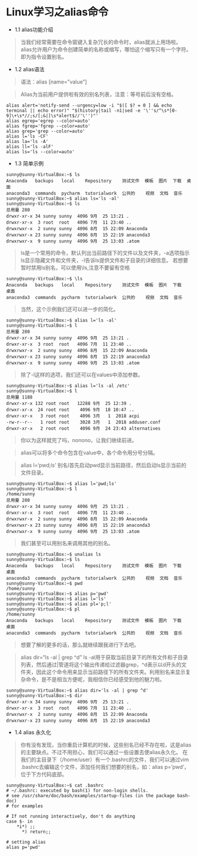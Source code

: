 # Linux学习之alias命令
* 1.1 alias功能介绍
>当我们经常需要在命令窗键入复杂冗长的命令时，alias就派上用场啦。alias允许用户为命令创建简单的名称或缩写，哪怕这个缩写只有一个字符。即为指令设置别名。
* 1.2 alias语法
>语法：alias [name=”value”]

>Alias为当前用户提供啦有效的别名列表，注意：等号前后没有空格。
```sunny@sunny-VirtualBox:~$ alias
alias alert='notify-send --urgency=low -i "$([ $? = 0 ] && echo terminal || echo error)" "$(history|tail -n1|sed -e '\''s/^\s*[0-9]\+\s*//;s/[;&|]\s*alert$//'\'')"'
alias egrep='egrep --color=auto'
alias fgrep='fgrep --color=auto'
alias grep='grep --color=auto'
alias l='ls -CF'
alias la='ls -A'
alias ll='ls -alF'
alias ls='ls --color=auto'
```

* 1.3 简单示例
```
sunny@sunny-VirtualBox:~$ ls
Anaconda   backups   local    Repository    测试文件  模板  图片  下载  桌面
anaconda3  commands  pycharm  tutorialwork  公共的    视频  文档  音乐
sunny@sunny-VirtualBox:~$ alias ls='ls -al'
sunny@sunny-VirtualBox:~$ ls
总用量 280
drwxr-xr-x 34 sunny sunny  4096 9月  25 13:21 .
drwxr-xr-x  3 root  root   4096 7月  11 23:40 ..
drwxrwxr-x  2 sunny sunny  4096 8月  15 22:09 Anaconda
drwxrwxr-x 23 sunny sunny  4096 8月  15 22:19 anaconda3
drwxrwxr-x  9 sunny sunny  4096 9月  25 13:03 .atom

```
>ls是一个常用的命令，默认列出当前路径下的文件以及文件夹，-a选项指示ls显示隐藏文件和文件夹，-l告诉ls提供文件和子目录的详细信息。
若想要暂时禁用ls别名，可以使用\ls,注意不要留有空格
```
sunny@sunny-VirtualBox:~$ \ls
Anaconda   backups   local    Repository    测试文件  模板  图片  下载	桌面
anaconda3  commands  pycharm  tutorialwork  公共的    视频  文档  音乐
```
>当然，这个示例我们还可以进一步的简化。
```
sunny@sunny-VirtualBox:~$ alias l='ls -al'
sunny@sunny-VirtualBox:~$ l
总用量 280
drwxr-xr-x 34 sunny sunny  4096 9月  25 13:21 .
drwxr-xr-x  3 root  root   4096 7月  11 23:40 ..
drwxrwxr-x  2 sunny sunny  4096 8月  15 22:09 Anaconda
drwxrwxr-x 23 sunny sunny  4096 8月  15 22:19 anaconda3
drwxrwxr-x  9 sunny sunny  4096 9月  25 13:03 .atom
```
>除了-l这样的选项，我们还可以在values中添加参数。
```
sunny@sunny-VirtualBox:~$ alias l='ls -al /etc'
sunny@sunny-VirtualBox:~$ l
总用量 1188
drwxr-xr-x 132 root root   12288 9月  25 12:39 .
drwxr-xr-x  24 root root    4096 9月  18 10:47 ..
drwxr-xr-x   3 root root    4096 3月   1  2018 acpi
-rw-r--r--   1 root root    3028 3月   1  2018 adduser.conf
drwxr-xr-x   2 root root    4096 9月  24 23:43 alternatives
```
>你以为这样就完了吗，nonono，让我们继续前进。

>alias可以将多个命令包含在value中，各个命令用分号分隔。

>alias l=‘pwd;ls’ 别名l首先启动pwd显示当前路径，然后启动ls显示当前的文件目录。
```
sunny@sunny-VirtualBox:~$ alias l='pwd;ls'
sunny@sunny-VirtualBox:~$ l
/home/sunny
总用量 280
drwxr-xr-x 34 sunny sunny  4096 9月  25 13:21 .
drwxr-xr-x  3 root  root   4096 7月  11 23:40 ..
drwxrwxr-x  2 sunny sunny  4096 8月  15 22:09 Anaconda
drwxrwxr-x 23 sunny sunny  4096 8月  15 22:19 anaconda3
drwxrwxr-x  9 sunny sunny  4096 9月  25 13:03 .atom
```
>我们甚至可以用别名来调用其他的别名。
```
sunny@sunny-VirtualBox:~$ unalias ls
sunny@sunny-VirtualBox:~$ ls
Anaconda   backups   local    Repository    测试文件  模板  图片  下载	桌面
anaconda3  commands  pycharm  tutorialwork  公共的    视频  文档  音乐
sunny@sunny-VirtualBox:~$ pwd
/home/sunny
sunny@sunny-VirtualBox:~$ alias p='pwd'
sunny@sunny-VirtualBox:~$ alias l='ls'
sunny@sunny-VirtualBox:~$ alias pl='p;l'
sunny@sunny-VirtualBox:~$ pl
/home/sunny
Anaconda   backups   local    Repository    测试文件  模板  图片  下载	桌面
anaconda3  commands  pycharm  tutorialwork  公共的    视频  文档  音乐
```
>想要了解的更多的话，那么就继续跟我进行下去吧。

>alias dir=“ls -al | grep ^d” ls -al用于获取当前目录下的所有文件和子目录列表，然后通过|管道将这个输出传递给过滤器grep，^d表示以d开头的文件夹，因此这个命令用来显示当前路径下的所有文件夹。利用别名来显示复杂命令，是不是相当方便呢，我相信你已经感受到他的魅力啦。
```
sunny@sunny-VirtualBox:~$ alias dir='ls -al | grep ^d'
sunny@sunny-VirtualBox:~$ dir
drwxr-xr-x 34 sunny sunny  4096 9月  25 13:21 .
drwxr-xr-x  3 root  root   4096 7月  11 23:40 ..
drwxrwxr-x  2 sunny sunny  4096 8月  15 22:09 Anaconda
drwxrwxr-x 23 sunny sunny  4096 8月  15 22:19 anaconda3
```
* 1.4 alias 永久化
>你有没有发现，当你重启计算机的时候，这些别名已经不存在啦，这是alias的主要缺点。不过不用担心，我们可以通过一些设置去使alias永久化。
在我们的主目录下（/home/user）有一个.bashrc的文件，我们可以通过vim .bashrc去编辑这个文件，添加任何我们想要的别名，如：alias p=’pwd’，位于下方代码底部。
```
sunny@sunny-VirtualBox:~$ cat .bashrc
# ~/.bashrc: executed by bash(1) for non-login shells.
# see /usr/share/doc/bash/examples/startup-files (in the package bash-doc)
# for examples

# If not running interactively, don't do anything
case $- in
    *i*) ;;
      *) return;;

# setting alias
alias p='pwd'
```
